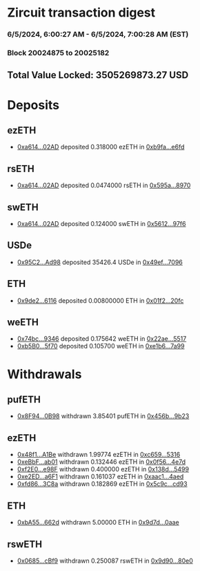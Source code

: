 # Zircuit transaction digest
### 6/5/2024, 6:00:27 AM - 6/5/2024, 7:00:28 AM (EST)
### Block 20024875 to 20025182

## Total Value Locked: 3505269873.27 USD

# Deposits
## ezETH
- [0xa614...02AD](https://etherscan.io/address/0xa614295a3ED3E9F8D2901B21662587810A7b02AD) deposited 0.318000 ezETH in [0xb9fa...e6fd](https://etherscan.io/tx/0xa614295a3ED3E9F8D2901B21662587810A7b02AD)
## rsETH
- [0xa614...02AD](https://etherscan.io/address/0xa614295a3ED3E9F8D2901B21662587810A7b02AD) deposited 0.0474000 rsETH in [0x595a...8970](https://etherscan.io/tx/0xa614295a3ED3E9F8D2901B21662587810A7b02AD)
## swETH
- [0xa614...02AD](https://etherscan.io/address/0xa614295a3ED3E9F8D2901B21662587810A7b02AD) deposited 0.124000 swETH in [0x5612...97f6](https://etherscan.io/tx/0xa614295a3ED3E9F8D2901B21662587810A7b02AD)
## USDe
- [0x95C2...Ad98](https://etherscan.io/address/0x95C2ec97903c993EFBe4630F1535282A12fEAd98) deposited 35426.4 USDe in [0x49ef...7096](https://etherscan.io/tx/0x95C2ec97903c993EFBe4630F1535282A12fEAd98)
## ETH
- [0x9de2...6116](https://etherscan.io/address/0x9de2FF856d00941F328EdBC58F0ba3fFF10f6116) deposited 0.00800000 ETH in [0x01f2...20fc](https://etherscan.io/tx/0x9de2FF856d00941F328EdBC58F0ba3fFF10f6116)
## weETH
- [0x74bc...9346](https://etherscan.io/address/0x74bce56A658E4D22f90a43a3d0a57Ccf2Dac9346) deposited 0.175642 weETH in [0x22ae...5517](https://etherscan.io/tx/0x74bce56A658E4D22f90a43a3d0a57Ccf2Dac9346)
- [0xb5B0...5f70](https://etherscan.io/address/0xb5B06CacFB71cB02aDA078A2DF5B77Cb0d3b5f70) deposited 0.105700 weETH in [0xe1b6...7a99](https://etherscan.io/tx/0xb5B06CacFB71cB02aDA078A2DF5B77Cb0d3b5f70)
# Withdrawals
## pufETH
- [0x8F94...0B98](https://etherscan.io/address/0x8F94557c6752155796C5eF4E3661f3DbC6910B98) withdrawn 3.85401 pufETH in [0x456b...9b23](https://etherscan.io/tx/0x8F94557c6752155796C5eF4E3661f3DbC6910B98)
## ezETH
- [0x48f1...A1Be](https://etherscan.io/address/0x48f15Be32e417eF481fE4E6826DD90914408A1Be) withdrawn 1.99774 ezETH in [0xc659...5316](https://etherscan.io/tx/0x48f15Be32e417eF481fE4E6826DD90914408A1Be)
- [0xeBbF...ab01](https://etherscan.io/address/0xeBbF84D53830f21fFd83AC3aeb05400e373Cab01) withdrawn 0.132446 ezETH in [0x0f56...4e7d](https://etherscan.io/tx/0xeBbF84D53830f21fFd83AC3aeb05400e373Cab01)
- [0xf2E0...e98F](https://etherscan.io/address/0xf2E0A22E5Db1eb020a7d830880c837259b35e98F) withdrawn 0.400000 ezETH in [0x138d...5499](https://etherscan.io/tx/0xf2E0A22E5Db1eb020a7d830880c837259b35e98F)
- [0xe2ED...a6F1](https://etherscan.io/address/0xe2EDBd7970ccc025cf4f4F05fb93d216d73Ca6F1) withdrawn 0.161037 ezETH in [0xaac1...4aed](https://etherscan.io/tx/0xe2EDBd7970ccc025cf4f4F05fb93d216d73Ca6F1)
- [0xfd86...3C8a](https://etherscan.io/address/0xfd86FE9328a9493e6F2726B1725456302c573C8a) withdrawn 0.182869 ezETH in [0x5c9c...cd93](https://etherscan.io/tx/0xfd86FE9328a9493e6F2726B1725456302c573C8a)
## ETH
- [0xbA55...662d](https://etherscan.io/address/0xbA55BDbF959DF826dA6c35487eB15FaD2164662d) withdrawn 5.00000 ETH in [0x9d7d...0aae](https://etherscan.io/tx/0xbA55BDbF959DF826dA6c35487eB15FaD2164662d)
## rswETH
- [0x0685...cBf9](https://etherscan.io/address/0x068570254c611683d0E475F56F5262C4dAF2cBf9) withdrawn 0.250087 rswETH in [0x9d90...80e0](https://etherscan.io/tx/0x068570254c611683d0E475F56F5262C4dAF2cBf9)
